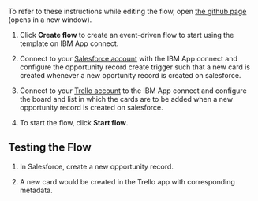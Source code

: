 To refer to these instructions while editing the flow, open [the github page](https://github.com/ot4i/app-connect-templates/blob/master/resources/markdown/Create%20a%20new%20Trello%20card%20for%20a%20new%20Salesforce%20campaign_instructions.md) (opens in a new window).

1. Click **Create flow** to create an event-driven flow to start using the template on IBM App connect.

2. Connect to your [Salesforce account](https://ibm.biz/ach2salesforce) with the IBM App connect and configure the opportunity record create trigger such that a new card is created whenever a new oportunity record is created on salesforce.


3. Connect to your [Trello account](https://ibm.biz/actrello) to the IBM App connect and configure the board and list in which the cards are to be added when a new opportunity record is created on salesforce.

4. To start the flow, click **Start flow**.

## Testing the Flow

1. In Salesforce, create a new opportunity record.   

2. A new card would be created in the Trello app with corresponding metadata.